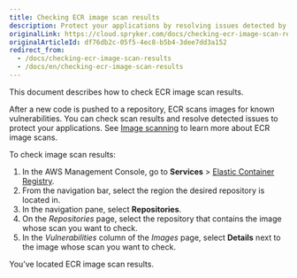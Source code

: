 ```yaml
---
title: Checking ECR image scan results
description: Protect your applications by resolving issues detected by ECR image scans.
originalLink: https://cloud.spryker.com/docs/checking-ecr-image-scan-results
originalArticleId: df76db2c-05f5-4ec8-b5b4-3dee7dd3a152
redirect_from:
  - /docs/checking-ecr-image-scan-results
  - /docs/en/checking-ecr-image-scan-results
---
```


This document describes how to check ECR image scan results. 

After a new code is pushed to a repository, ECR scans images for known vulnerabilities. You can check scan results and resolve detected issues to protect your applications.  See [Image scanning](https://docs.aws.amazon.com/AmazonECR/latest/userguide/image-scanning.html) to learn more about ECR image scans.

To check image scan results:

1. In the AWS Management Console, go to **Services** > [Elastic Container Registry](https://console.aws.amazon.com/ecr/repositories).
2. From the navigation bar, select the region the desired repository is located in.
3. In the navigation pane, select **Repositories**.
4. On the *Repositories* page, select the repository that contains the image whose scan you want to check.
5. In the *Vulnerabilities* column of the *Images* page, select **Details** next to the image whose scan you want to check.

You’ve located ECR image scan results. 
